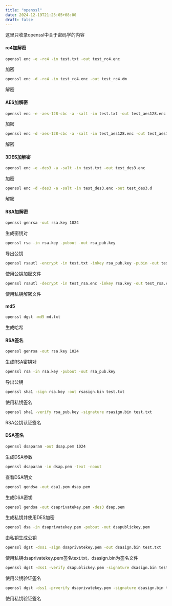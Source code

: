```yaml
---
title: "openssl"
date: 2024-12-19T21:25:05+08:00
draft: false
---
```


这里只收录openssl中关于密码学的内容

#### rc4加解密
```bash
openssl enc -e -rc4 -in test.txt -out test_rc4.enc
```
加密
```bash
openssl enc -d -rc4 -in test_rc4.enc -out test_rc4.dm
```
解密

#### AES加解密
```bash
openssl enc -e -aes-128-cbc -a -salt -in test.txt -out test_aes128.enc
```
加密
```bash
openssl enc -d -aes-128-cbc -a -salt -in test_aes128.enc -out test_aes128.d
```
解密

#### 3DES加解密
```bash
openssl enc -e -des3 -a -salt -in test.txt -out test_des3.enc
```
加密
```bash
openssl enc -d -des3 -a -salt -in test_des3.enc -out test_des3.d
```
解密

#### RSA加解密
```bash
openssl genrsa -out rsa.key 1024
```
生成密钥对
```bash
openssl rsa -in rsa.key -pubout -out rsa_pub.key
```
导出公钥
```bash
openssl rsautl -encrypt -in test.txt -inkey rsa_pub.key -pubin -out test_rsa.enc
```
使用公钥加密文件
```bash
openssl rsautl -decrypt -in test_rsa.enc -inkey rsa.key -out test_rsa.c
```
使用私钥解密文件

#### md5
```bash
openssl dgst -md5 md.txt
```
生成哈希

#### RSA签名
```bash
openssl genrsa -out rsa.key 1024
```
生成RSA密钥对
```bash
openssl rsa -in rsa.key -pubout -out rsa_pub.key
```
导出公钥
```bash
openssl sha1 -sign rsa.key -out rsasign.bin test.txt
```
使用私钥签名
```bash
openssl sha1 -verify rsa_pub.key -signature rsasign.bin test.txt
```
RSA公钥认证签名

#### DSA签名
```bash
openssl dsaparam -out dsap.pem 1024
```
生成DSA参数
```bash
openssl dsaparam -in dsap.pem -text -noout
```
查看DSA明文
```bash
openssl gendsa -out dsa1.pem dsap.pem
```
生成DSA密钥
```bash
openssl gendsa -out dsaprivatekey.pem -des3 dsap.pem
```
生成私钥并使用DES加密
```bash
openssl dsa -in dsaprivatekey.pem -pubout -out dsapublickey.pem
```
由私钥生成公钥
```bash
openssl dgst -dss1 -sign dsaprivatekey.pem -out dsasign.bin test.txt
```
使用私钥dsaprivatekey.pem签名text.txt，dsasign.bin为签名文件
```bash
openssl dgst -dss1 -verify dsapublickey.pem -signature dsasign.bin test.txt
```
使用公钥验证签名
```bash
openssl dgst -dss1 -prverify dsaprivatekey.pem -signature dsasign.bin test.txt
```
使用私钥验证签名